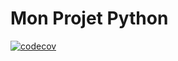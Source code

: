 # Mon Projet Python

[![codecov](https://codecov.io/gh/TitouanRobert/test_python/branch/main/graph/badge.svg)](https://codecov.io/gh/TitouanRobert/test_python)
